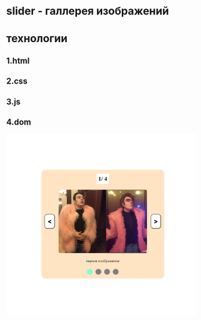 # slider - галлерея изображений

# технологии

## 1.html

## 2.css

## 3.js

## 4.dom

![image](./main.png)
